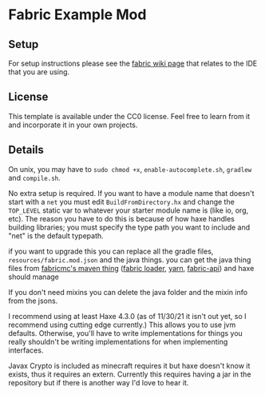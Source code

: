 # Fabric Example Mod

## Setup

For setup instructions please see the [fabric wiki page](https://fabricmc.net/wiki/tutorial:setup) that relates to the IDE that you are using.


## License

This template is available under the CC0 license. Feel free to learn from it and incorporate it in your own projects.

## Details
On unix, you may have to `sudo chmod +x`, `enable-autocomplete.sh`, `gradlew` and `compile.sh`.

No extra setup is required. If you want to have a module name that doesn't start with a `net` you must edit `BuildFromDirectory.hx`  and change  the `TOP_LEVEL` static var to whatever your starter module name is (like io, org, etc). The reason you have to do this is because of how haxe handles building libraries; you must specify the type path you want to include and "net" is the default typepath.

if you want to upgrade this you can replace all the gradle files, `resources/fabric.mod.json` and the java things. you can get the java thing files from [fabricmc's maven thing](https://maven.fabricmc.net/) ([fabric loader](https://maven.fabricmc.net/net/fabricmc/fabric-loader/), [yarn](https://maven.fabricmc.net/net/fabricmc/yarn/), [fabric-api](https://maven.fabricmc.net/net/fabricmc/fabric-api/fabric-api/)) and haxe should manage

If you don't need mixins you can delete the java folder and the mixin info from the jsons.

I recommend using at least Haxe 4.3.0 (as of 11/30/21 it isn't out yet, so I recommend using cutting edge currently.) This allows you to use jvm defaults. Otherwise, you'll have to write implementations for things you really shouldn't be writing implementations for when implementing interfaces.

Javax Crypto is included as minecraft requires it but haxe doesn't know it exists, thus it requires an extern. Currently this requires having a jar in the repository but if there is another way I'd love to hear it. 